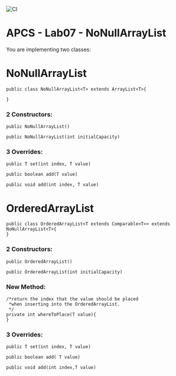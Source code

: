 ![CI](https://github.com/stuycs-k/AP1L07-T/actions/workflows/ci.yml/badge.svg)

# APCS - Lab07 - NoNullArrayList
You are implementing two classes:

# NoNullArrayList

```
public class NoNullArrayList<T> extends ArrayList<T>{

}
```

### 2 Constructors: 

`public NoNullArrayList()`

`public NoNullArrayList(int initialCapacity)`

### 3 Overrides:

  `public T set(int index, T value)`
  
  `public boolean add(T value)`
  
  `public void add(int index, T value)`

# OrderedArrayList

```
public class OrderedArrayList<T extends Comparable<T>> extends NoNullArrayList<T>{
}
```

### 2 Constructors: 

`public OrderedArrayList()`

`public OrderedArrayList(int initialCapacity)`

### New Method:
  
```
/*return the index that the value should be placed
 *when inserting into the OrderedArrayList.
 */
private int whereToPlace(T value){ 
}
```

### 3 Overrides:

  `public T set(int index, T value)`
  
  `public boolean add( T value)`
  
  `public void add(int index,T value)`
